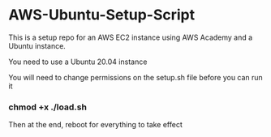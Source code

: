 # AWS-Ubuntu-Setup-Script

This is a setup repo for an AWS EC2 instance using AWS Academy and a Ubuntu instance.

You need to use a Ubuntu 20.04 instance

You will need to change permissions on the setup.sh file before you can run it
### chmod +x ./load.sh

Then at the end, reboot for everything to take effect
